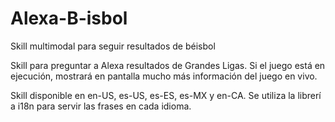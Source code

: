 # Alexa-B-isbol
Skill multimodal para seguir resultados de béisbol

Skill para preguntar a Alexa resultados de Grandes Ligas. Si el juego está en ejecución, mostrará en pantalla mucho más información del juego en vivo.

Skill disponible en en-US, es-US, es-ES, es-MX y en-CA. Se utiliza la librerí
a i18n para servir las frases en cada idioma.

